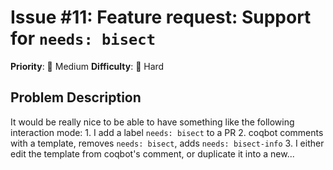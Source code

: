 # Issue #11: Feature request: Support for `needs: bisect`

**Priority**: 🔧 Medium
**Difficulty**: 🔴 Hard

## Problem Description

It would be really nice to be able to have something like the following interaction mode:  1. I add a label `needs: bisect` to a PR  2. coqbot comments with a template, removes `needs: bisect`, adds `needs: bisect-info`  3. I either edit the template from coqbot's comment, or duplicate it into a new...
